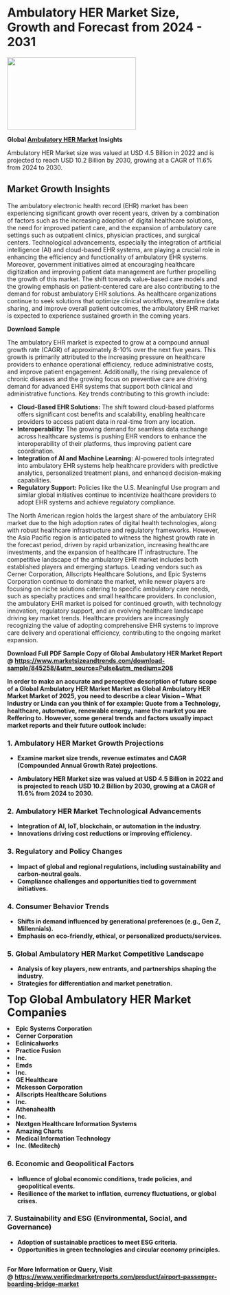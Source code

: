 <H1>Ambulatory HER Market Size, Growth and Forecast from 2024 - 2031</H1><img class="aligncenter size-medium wp-image-584254" src="https://thirdeyenews.in/wp-content/uploads/2024/09/Global-Market-Research-300x168.jpeg" alt="" width="300" height="168" /><p><strong>Global&nbsp;<a href="https://www.marketsizeandtrends.com/download-sample/845258/&amp;utm_source=Pulse&amp;utm_medium=208">Ambulatory HER Market</a> Insights</strong></p><p>Ambulatory HER Market size was valued at USD 4.5 Billion in 2022 and is projected to reach USD 10.2 Billion by 2030, growing at a CAGR of 11.6% from 2024 to 2030.</p><p><h2>Market Growth Insights</h2> <p>The ambulatory electronic health record (EHR) market has been experiencing significant growth over recent years, driven by a combination of factors such as the increasing adoption of digital healthcare solutions, the need for improved patient care, and the expansion of ambulatory care settings such as outpatient clinics, physician practices, and surgical centers. Technological advancements, especially the integration of artificial intelligence (AI) and cloud-based EHR systems, are playing a crucial role in enhancing the efficiency and functionality of ambulatory EHR systems. Moreover, government initiatives aimed at encouraging healthcare digitization and improving patient data management are further propelling the growth of this market. The shift towards value-based care models and the growing emphasis on patient-centered care are also contributing to the demand for robust ambulatory EHR solutions. As healthcare organizations continue to seek solutions that optimize clinical workflows, streamline data sharing, and improve overall patient outcomes, the ambulatory EHR market is expected to experience sustained growth in the coming years.</p> <p><strong>Download Sample</strong></p> <p>The ambulatory EHR market is expected to grow at a compound annual growth rate (CAGR) of approximately 8-10% over the next five years. This growth is primarily attributed to the increasing pressure on healthcare providers to enhance operational efficiency, reduce administrative costs, and improve patient engagement. Additionally, the rising prevalence of chronic diseases and the growing focus on preventive care are driving demand for advanced EHR systems that support both clinical and administrative functions. Key trends contributing to this growth include: <ul> <li><strong>Cloud-Based EHR Solutions:</strong> The shift toward cloud-based platforms offers significant cost benefits and scalability, enabling healthcare providers to access patient data in real-time from any location.</li> <li><strong>Interoperability:</strong> The growing demand for seamless data exchange across healthcare systems is pushing EHR vendors to enhance the interoperability of their platforms, thus improving patient care coordination.</li> <li><strong>Integration of AI and Machine Learning:</strong> AI-powered tools integrated into ambulatory EHR systems help healthcare providers with predictive analytics, personalized treatment plans, and enhanced decision-making capabilities.</li> <li><strong>Regulatory Support:</strong> Policies like the U.S. Meaningful Use program and similar global initiatives continue to incentivize healthcare providers to adopt EHR systems and achieve regulatory compliance.</li> </ul> The North American region holds the largest share of the ambulatory EHR market due to the high adoption rates of digital health technologies, along with robust healthcare infrastructure and regulatory frameworks. However, the Asia Pacific region is anticipated to witness the highest growth rate in the forecast period, driven by rapid urbanization, increasing healthcare investments, and the expansion of healthcare IT infrastructure. The competitive landscape of the ambulatory EHR market includes both established players and emerging startups. Leading vendors such as Cerner Corporation, Allscripts Healthcare Solutions, and Epic Systems Corporation continue to dominate the market, while newer players are focusing on niche solutions catering to specific ambulatory care needs, such as specialty practices and small healthcare providers. In conclusion, the ambulatory EHR market is poised for continued growth, with technology innovation, regulatory support, and an evolving healthcare landscape driving key market trends. Healthcare providers are increasingly recognizing the value of adopting comprehensive EHR systems to improve care delivery and operational efficiency, contributing to the ongoing market expansion.</p> <p><strong></p><p><span class=""><strong>Download Full PDF Sample Copy of Global Ambulatory HER Market Report</strong> @ <a href="https://www.marketsizeandtrends.com/download-sample/845258/&amp;utm_source=Pulse&amp;utm_medium=208" target="_blank">https://www.marketsizeandtrends.com/download-sample/845258/&amp;utm_source=Pulse&amp;utm_medium=208</a></span></p><p>In order to make an accurate and perceptive description of future scope of a Global&nbsp;Ambulatory HER Market Market as Global&nbsp;Ambulatory HER Market Market of 2025, you need to describe a clear Vision &ndash; What Industry or Linda can you think of for example: Quote from a Technology, healthcare, automotive, renewable energy, name the market you are Reffering to. However, some general trends and factors usually impact market reports and their future outlook include:</p><h3>1.&nbsp;<strong>Ambulatory HER Market Growth Projections</strong></h3><ul><li>Examine market size trends, revenue estimates and CAGR (Compounded Annual Growth Rate) projections.</li><li><p>Ambulatory HER Market size was valued at USD 4.5 Billion in 2022 and is projected to reach USD 10.2 Billion by 2030, growing at a CAGR of 11.6% from 2024 to 2030.</p></li></ul><h3>2.&nbsp;<strong>Ambulatory HER Market Technological Advancements</strong></h3><ul><li>Integration of AI, IoT, blockchain, or automation in the industry.</li><li>Innovations driving cost reductions or improving efficiency.</li></ul><h3>3.&nbsp;<strong>Regulatory and Policy Changes</strong></h3><ul><li>Impact of global and regional regulations, including sustainability and carbon-neutral goals.</li><li>Compliance challenges and opportunities tied to government initiatives.</li></ul><h3>4.&nbsp;<strong>Consumer Behavior Trends</strong></h3><ul><li>Shifts in demand influenced by generational preferences (e.g., Gen Z, Millennials).</li><li>Emphasis on eco-friendly, ethical, or personalized products/services.</li></ul><h3>5.&nbsp;<strong>Global Ambulatory HER Market Competitive Landscape</strong></h3><ul><li>Analysis of key players, new entrants, and partnerships shaping the industry.</li><li>Strategies for differentiation and market penetration.</li></ul><p data-pm-slice="1 1 []"><span style="color: inherit; font-family: inherit; font-size: 25px;">Top Global Ambulatory HER Market Companies</span></p><div class="" data-test-id=""><p><li>Epic Systems Corporation</li><li> Cerner Corporation</li><li> Eclinicalworks</li><li> Practice Fusion</li><li> Inc.</li><li> Emds</li><li> Inc.</li><li> GE Healthcare</li><li> Mckesson Corporation</li><li> Allscripts Healthcare Solutions</li><li> Inc.</li><li> Athenahealth</li><li> Inc.</li><li> Nextgen Healthcare Information Systems</li><li> Amazing Charts</li><li> Medical Information Technology</li><li> Inc. (Meditech)</li></p></div><h3>6.&nbsp;<strong>Economic and Geopolitical Factors</strong></h3><ul><li>Influence of global economic conditions, trade policies, and geopolitical events.</li><li>Resilience of the market to inflation, currency fluctuations, or global crises.</li></ul><h3>7.&nbsp;<strong>Sustainability and ESG (Environmental, Social, and Governance)</strong></h3><ul><li>Adoption of sustainable practices to meet ESG criteria.</li><li>Opportunities in green technologies and circular economy principles.</li></ul><h2><strong style="font-size: 14px;">For More Information or Query, Visit @&nbsp;</strong><a style="background-color: #ffffff; font-size: 14px;" href="https://www.marketsizeandtrends.com/report/ambulatory-her-market/" target="_blank">https://www.verifiedmarketreports.com/product/airport-passenger-boarding-bridge-market</a></h2>

